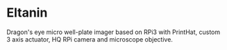 # Eltanin
Dragon's eye micro well-plate imager based on RPi3 with PrintHat, custom 3 axis actuator, HQ RPi camera and microscope objective.
